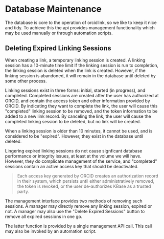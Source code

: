 # Database Maintenance

The database is core to the operation of orcidlink, so we like to keep it nice and tidy.
To achieve this the api provides management functionality which may be used manually or
through automation scripts.

## Deleting Expired Linking Sessions

When creating a link, a temporary linking session is created. A linking session has a
10-minute time limit If the linking session is run to completion, the linking session is
deleted when the link is created. However, if the linking session is abandoned, it will
remain in the database until deleted by some other process.

Linking sessions exist in three forms: initial, started (in progress), and completed.
Completed sessions are created after the user has authorized at ORCID, and contain the
access token and other information provided by ORCID. By indicating they want to
complete the link, the user will cause this "completed" linking session to be removed,
and the token information to be added to a new link record. By canceling the link, the
user will cause the completed linking session to be deleted, but no link will be
created.

When a linking session is older than 10 minutes, it cannot be used, and is considered to
be "expired". However, they exist in the database until deleted.

Lingering expired linking sessions do not cause signficant database performance or
integrity issues, at least at the volume we will have. However, they do complicate
management of the service, and "completed" sessions contain an active access key that
should be deactivated.

> Each access key generated by ORCID creates an authorization record in their system,
> which persists until either administratively removed, the token is revoked, or the
> user de-authorizes KBase as a trusted party.

The management interface provides two methods of removing such sessions. A manager may
directly remove any linking session, expired or not. A manager may also use the "Delete
Expired Sessions" button to remove all expired sessions in one go.

The latter function is provided by a single management API call. This call may also be
invoked by an automation script.

### 
